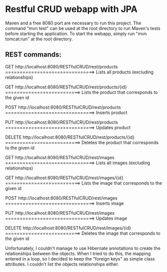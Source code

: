 # Restful CRUD webapp with JPA

Maven and a free 8080 port are necessary to run this project.
The command "mvn test" can be used at the root directory to run Maven's tests before starting the application.
To start the webapp, simply run "mvn tomcat:run" at the root directory.

## REST commands:

GET    http://localhost:8080/RESTfulCRUD/rest/products ===============================> Lists all products (excluding relationships)

GET    http://localhost:8080/RESTfulCRUD/rest/products/{id} ==========================> Lists the product that corresponds to the given id

POST   http://localhost:8080/RESTfulCRUD/rest/products ===============================> Inserts product

PUT    http://localhost:8080/RESTfulCRUD/rest/products ===============================> Updates product

DELETE http://localhost:8080/RESTfulCRUD/rest/products/{id} ==========================> Deletes the product that corresponds to the given id

GET    http://localhost:8080/RESTfulCRUD/rest/images ===============================> Lists all images (excluding relationships)

GET    http://localhost:8080/RESTfulCRUD/rest/images/{id} ==========================> Lists the image that corresponds to the given id

POST   http://localhost:8080/RESTfulCRUD/rest/images ===============================> Inserts image

PUT    http://localhost:8080/RESTfulCRUD/rest/images ===============================> Updates image

DELETE http://localhost:8080/RESTfulCRUD/rest/images/{id} ==========================> Deletes the image that corresponds to the given id

Unfortunately, I couldn't manage to use Hibernate annotations to create the relationships between the objects.
When I tried to do this, the mapping entered in a loop, so I decided to keep the "foreign keys" as simple class attributes.
I couldn't list the objects relationships either.  
